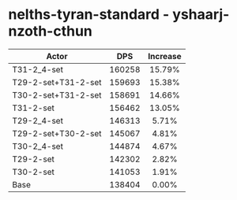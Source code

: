 # nelths-tyran-standard - yshaarj-nzoth-cthun
| Actor | DPS | Increase |
|---|:---:|:---:|
|T31-2_4-set|160258|15.79%|
|T29-2-set+T31-2-set|159693|15.38%|
|T30-2-set+T31-2-set|158691|14.66%|
|T31-2-set|156462|13.05%|
|T29-2_4-set|146313|5.71%|
|T29-2-set+T30-2-set|145067|4.81%|
|T30-2_4-set|144874|4.67%|
|T29-2-set|142302|2.82%|
|T30-2-set|141053|1.91%|
|Base|138404|0.00%|
